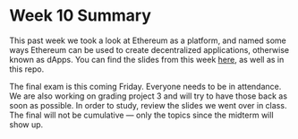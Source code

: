 # Week 10 Summary

This past week we took a look at Ethereum as a platform, and named some ways Ethereum can be used to create decentralized applications, otherwise known as dApps. You can find the slides from this week [here](https://docs.google.com/presentation/d/1ud1Z-T6404f7eBCZe_ZYyoKWJIFpTlWFD2FtbdNOGzM/edit?usp=sharing), as well as in this repo.
  
The final exam is this coming Friday. Everyone needs to be in attendance. We are also working on grading project 3 and will try to have those back as soon as possible. In order to study, review the slides we went over in class. The final will not be cumulative — only the topics since the midterm will show up.